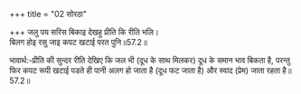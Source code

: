 +++
title = "02 सोरठा"

+++
जलु पय सरिस बिकाइ देखहु प्रीति कि रीति भलि।  
बिलग होइ रसु जाइ कपट खटाई परत पुनि॥57.2॥  

भावार्थ:-प्रीति की सुन्दर रीति देखिए कि जल भी (दूध के साथ मिलकर) दूध के समान भाव बिकता है, परन्तु फिर कपट रूपी खटाई पडते ही पानी अलग हो जाता है (दूध फट जाता है) और स्वाद (प्रेम) जाता रहता है॥57.2॥  



